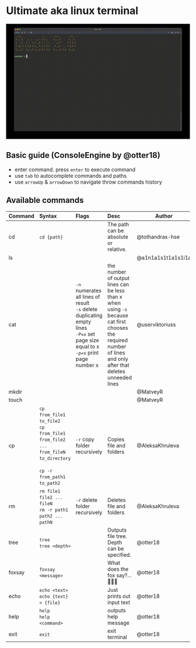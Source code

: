 # Ultimate aka linux terminal

![](imgs/demo.gif)

## Basic guide (ConsoleEngine by @otter18)

- enter command. press `enter` to execute command
- use `tab` to autocomplete commands and paths
- use `arrowUp` & `arrowDown` to navigate throw commands history

## Available commands

| **Command** | **Syntax**                                                                                                            | **Flags**                                                                                                                                   | **Desc**                                                                                                                                                        | Author             |
|-------------|:----------------------------------------------------------------------------------------------------------------------|:--------------------------------------------------------------------------------------------------------------------------------------------|:----------------------------------------------------------------------------------------------------------------------------------------------------------------|--------------------|
| cd          | `cd {path}`                                                                                                           |                                                                                                                                             | The path can be absolute or relative.                                                                                                                           | @tothandras-hse    |
| ls          |                                                                                                                       |                                                                                                                                             |                                                                                                                                                                 | @a1n1a1s1t1a1s1i1a |
| cat         |                                                                                                                       | `-n` numerates all lines of result<br>`-s` delete duplicating empty lines<br>`-P=x` set page size equal to x<br>`-p=x`  print page number x | the number of output lines can be less than x when using `-s` because cat first chooses the required number of lines and only after that deletes unneeded lines | @userviktoriuss    |
| mkdir       |                                                                                                                       |                                                                                                                                             |                                                                                                                                                                 | @MatveyR           |
| touch       |                                                                                                                       |                                                                                                                                             |                                                                                                                                                                 | @MatveyR           |
| cp          | `cp from_file1 to_file2`<br>`cp from_file1 from_file2 ... from_fileN to_directory`<br><br>`cp -r from_path1 to_path2` | `-r` copy folder recursively                                                                                                                | Copies file and folders                                                                                                                                         | @AleksaKhruleva    |
| rm          | `rm file1 file2 ... fileN`<br>`rm -r path1 path2 ... pathN`                                                           | `-r` delete folder recursively                                                                                                              | Deletes file and folders                                                                                                                                        | @AleksaKhruleva    |
| tree        | `tree`<br>`tree <depth>`                                                                                              |                                                                                                                                             | Outputs file tree. Depth can be specified.                                                                                                                      | @otter18           |
| foxsay      | `foxsay <message>`                                                                                                    |                                                                                                                                             | What does the fox say?... 🎵🎵🎵                                                                                                                                | @otter18           |
| echo        | `echo <text>`<br>`echo {text} > {file}`                                                                               |                                                                                                                                             | Just prints out input text                                                                                                                                      | @otter18           |
| help        | `help`<br>`help <command>`                                                                                            |                                                                                                                                             | outputs help message                                                                                                                                            | @otter18           |
| exit        | `exit`                                                                                                                |                                                                                                                                             | exit terminal                                                                                                                                                   | @otter18           |
